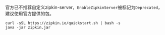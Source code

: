 官方已不推荐自定义zipkin-server，`EnableZipkinServer`被标记为`Deprecated`，建议使用官方提供的包。

```
curl -sSL https://zipkin.io/quickstart.sh | bash -s
java -jar zipkin.jar
```